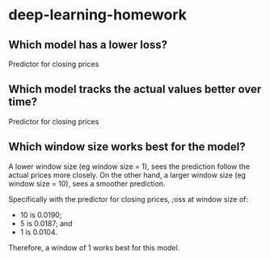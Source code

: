 # deep-learning-homework

## Which model has a lower loss?
Predictor for closing prices

## Which model tracks the actual values better over time?
Predictor for closing prices

## Which window size works best for the model?
A lower window size (eg window size = 1), sees the prediction follow the actual prices more closely. On the other hand, a larger window size (eg window size = 10), sees a smoother prediction.

Specifically with the predictor for closing prices, ;oss at window size of:
 * 10 is 0.0190;
 * 5 is 0.0187; and
 * 1 is 0.0104.

Therefore, a window of 1 works best for this model.
